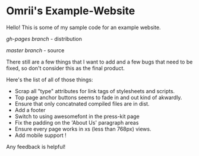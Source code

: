 # Omrii's Example-Website
Hello! This is some of my sample code for an example website.

*gh-pages branch* - distribution

*master branch* - source

There still are a few things that I want to add and a few bugs that need to be fixed, so don't consider this as the final product. 

Here's the list of all of those things:

- Scrap all "type" attributes for link tags of stylesheets and scripts.
- Top page anchor buttons seems to fade in and out kind of akwardly.
- Ensure that only concatnated compiled files are in dist.
- Add a footer
- Switch to using awesomefont in the press-kit page
- Fix the padding on the 'About Us' paragraph areas
- Ensure every page works in xs (less than 768px) views.
- Add mobile support !

Any feedback is helpful! 
